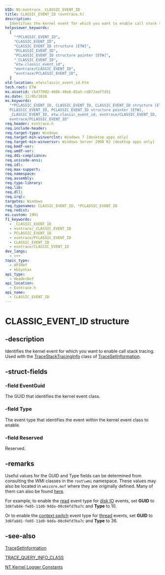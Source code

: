 ```yaml
---
UID: NS:evntrace._CLASSIC_EVENT_ID
title: CLASSIC_EVENT_ID (evntrace.h)
description:
  Identifies the kernel event for which you want to enable call stack tracing.
helpviewer_keywords:
  [
    "*PCLASSIC_EVENT_ID",
    "CLASSIC_EVENT_ID",
    "CLASSIC_EVENT_ID structure [ETW]",
    "PCLASSIC_EVENT_ID",
    "PCLASSIC_EVENT_ID structure pointer [ETW]",
    "_CLASSIC_EVENT_ID",
    "etw.classic_event_id",
    "evntrace/CLASSIC_EVENT_ID",
    "evntrace/PCLASSIC_EVENT_ID",
  ]
old-location: etw\classic_event_id.htm
tech.root: ETW
ms.assetid: cbd77002-466b-40e6-85a5-cd872aef7d51
ms.date: 12/05/2018
ms.keywords:
  "*PCLASSIC_EVENT_ID, CLASSIC_EVENT_ID, CLASSIC_EVENT_ID structure [ETW],
  PCLASSIC_EVENT_ID, PCLASSIC_EVENT_ID structure pointer [ETW],
  _CLASSIC_EVENT_ID, etw.classic_event_id, evntrace/CLASSIC_EVENT_ID,
  evntrace/PCLASSIC_EVENT_ID"
req.header: evntrace.h
req.include-header:
req.target-type: Windows
req.target-min-winverclnt: Windows 7 [desktop apps only]
req.target-min-winversvr: Windows Server 2008 R2 [desktop apps only]
req.kmdf-ver:
req.umdf-ver:
req.ddi-compliance:
req.unicode-ansi:
req.idl:
req.max-support:
req.namespace:
req.assembly:
req.type-library:
req.lib:
req.dll:
req.irql:
targetos: Windows
req.typenames: CLASSIC_EVENT_ID, *PCLASSIC_EVENT_ID
req.redist:
ms.custom: 19H1
f1_keywords:
  - _CLASSIC_EVENT_ID
  - evntrace/_CLASSIC_EVENT_ID
  - PCLASSIC_EVENT_ID
  - evntrace/PCLASSIC_EVENT_ID
  - CLASSIC_EVENT_ID
  - evntrace/CLASSIC_EVENT_ID
dev_langs:
  - c++
topic_type:
  - APIRef
  - kbSyntax
api_type:
  - HeaderDef
api_location:
  - Evntrace.h
api_name:
  - CLASSIC_EVENT_ID
---
```


# CLASSIC_EVENT_ID structure

## -description

Identifies the kernel event for which you want to enable call stack tracing.
Used with the
[TraceStackTracingInfo](/windows/win32/api/evntrace/ne-evntrace-trace_query_info_class)
class of
[TraceSetInformation](/windows/win32/api/evntrace/nf-evntrace-tracesetinformation).

## -struct-fields

### -field EventGuid

The GUID that identifies the kernel event class.

### -field Type

The event type that identifies the event within the kernel event class to
enable.

### -field Reserved

Reserved.

## -remarks

Useful values for the GUID and Type fields can be determined from consulting
the WMI classes in the `root\wmi` namespace. These values may also be located
in `wmicore.mof` where they are originally defined. Many of them can also be found [here](/windows/win32/etw/nt-kernel-logger-constants).

For example, to enable the [read](/windows/desktop/ETW/diskio-typegroup1)
event type for [disk IO](/windows/desktop/ETW/diskio) events, set **GUID**
to `3d6fa8d4-fe05-11d0-9dda-00c04fd7ba7c` and **Type** to 10.

Or to enable the [context switch](/windows/win32/etw/cswitch) event type for [thread](/windows/win32/etw/thread-v2) events, set **GUID** to `3d6fa8d1-fe05-11d0-9dda-00c04fd7ba7c` and **Type** to 36.

## -see-also

[TraceSetInformation](/windows/desktop/ETW/tracesetinformation)

[TRACE_QUERY_INFO_CLASS](/windows/win32/api/evntrace/ne-evntrace-trace_query_info_class)

[NT Kernel Logger Constants](/windows/win32/etw/nt-kernel-logger-constants)
